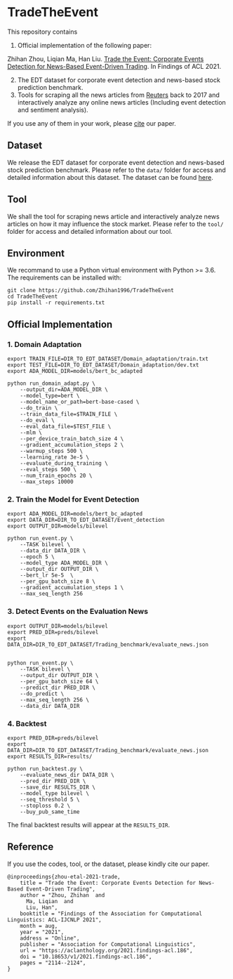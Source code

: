 # TradeTheEvent

This repository contains

1. Official implementation of the following paper:

Zhihan Zhou, Liqian Ma, Han Liu. [Trade the Event: Corporate Events Detection for News-Based Event-Driven Trading](https://aclanthology.org/2021.findings-acl.186.pdf). In Findings of ACL 2021.

2. The EDT dataset for corporate event detection and news-based stock prediction benchmark.
3. Tools for scraping all the news articles from [Reuters](https://www.reuters.com/) back to 2017 and interactively analyze any online news articles (Including event detection and sentiment analysis).



If you use any of them in your work, please [cite](#reference) our paper.



## Dataset

We release the EDT dataset for corporate event detection and news-based stock prediction benchmark. Please refer to the `data/` folder for access and detailed information about this dataset. The dataset can be found [here](https://drive.google.com/drive/folders/1xKjd9hzA8UTn2DXVIYYnX5TngNAMom19?usp=sharing).



## Tool

We shall the tool for scraping news article and interactively analyze news articles on how it may influence the stock market. Please refer to the `tool/` folder for access and detailed information about our tool.



## Environment

We recommand to use a Python virtual environment with Python >= 3.6. The requirements can be installed with:

```
git clone https://github.com/Zhihan1996/TradeTheEvent
cd TradeTheEvent
pip install -r requirements.txt
```







## Official Implementation

### 1. Domain Adaptation

```
export TRAIN_FILE=DIR_TO_EDT_DATASET/Domain_adaptation/train.txt
export TEST_FILE=DIR_TO_EDT_DATASET/Domain_adaptation/dev.txt
export ADA_MODEL_DIR=models/bert_bc_adapted

python run_domain_adapt.py \
    --output_dir=ADA_MODEL_DIR \
    --model_type=bert \
    --model_name_or_path=bert-base-cased \
    --do_train \
    --train_data_file=$TRAIN_FILE \
    --do_eval \
    --eval_data_file=$TEST_FILE \
    --mlm \
    --per_device_train_batch_size 4 \
    --gradient_accumulation_steps 2 \
    --warmup_steps 500 \
    --learning_rate 3e-5 \
    --evaluate_during_training \
    --eval_steps 500 \
    --num_train_epochs 20 \
    --max_steps 10000
```





### 2. Train the Model for Event Detection

```
export ADA_MODEL_DIR=models/bert_bc_adapted
export DATA_DIR=DIR_TO_EDT_DATASET/Event_detection
export OUTPUT_DIR=models/bilevel

python run_event.py \
    --TASK bilevel \
    --data_dir DATA_DIR \
    --epoch 5 \
    --model_type ADA_MODEL_DIR \
    --output_dir OUTPUT_DIR \
    --bert_lr 5e-5  \
    --per_gpu_batch_size 8 \
    --gradient_accumulation_steps 1 \
    --max_seq_length 256 
```



### 3. Detect Events on the Evaluation News

```
export OUTPUT_DIR=models/bilevel
export PRED_DIR=preds/bilevel
export DATA_DIR=DIR_TO_EDT_DATASET/Trading_benchmark/evaluate_news.json


python run_event.py \
    --TASK bilevel \
    --output_dir OUTPUT_DIR \
    --per_gpu_batch_size 64 \
    --predict_dir PRED_DIR \
    --do_predict \
    --max_seq_length 256 \
    --data_dir DATA_DIR

```





### 4. Backtest

```
export PRED_DIR=preds/bilevel
export DATA_DIR=DIR_TO_EDT_DATASET/Trading_benchmark/evaluate_news.json
export RESULTS_DIR=results/

python run_backtest.py \
    --evaluate_news_dir DATA_DIR \
    --pred_dir PRED_DIR \
    --save_dir RESULTS_DIR \
    --model_type bilevel \
    --seq_threshold 5 \
    --stoploss 0.2 \
    --buy_pub_same_time
```

The final backtest results will appear at the `RESULTS_DIR`.







## Reference

If you use the codes, tool, or the dataset, please kindly cite our paper.

```
@inproceedings{zhou-etal-2021-trade,
    title = "Trade the Event: Corporate Events Detection for News-Based Event-Driven Trading",
    author = "Zhou, Zhihan  and
      Ma, Liqian  and
      Liu, Han",
    booktitle = "Findings of the Association for Computational Linguistics: ACL-IJCNLP 2021",
    month = aug,
    year = "2021",
    address = "Online",
    publisher = "Association for Computational Linguistics",
    url = "https://aclanthology.org/2021.findings-acl.186",
    doi = "10.18653/v1/2021.findings-acl.186",
    pages = "2114--2124",
}
```